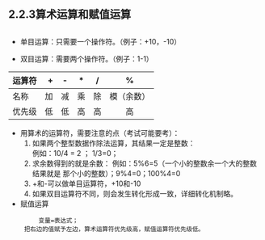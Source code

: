 

## 2.2.3算术运算和赋值运算


##
* 单目运算：只需要一个操作符。（例子：+10，-10）

* 双目运算：需要两个操作符。（例子：1-1）

| 运算符      | +  |  -  | * | / | % |
| --------   | -----:  | :----:  |  :----:  | :----:  | :----:  |
| 名称   | 加 | 减  | 乘 | 除 | 模（余数）|
| 优先级 | 低 |低   | 高 |  高 | 高	|


* 用算术的运算符，需要注意的点（考试可能要考）：<br>
  1. 如果两个整型数据作除法运算，其结果一定是整数：<br>
例如：10/4 = 2 ； 1/3=0；
  2. 求余数得到的就是余数：
例如：5%6=5（一个小的整数余一个大的整数结果就是 那个小的整数）；9%4=0；100%4=0
  3. +和-可以做单目运算符，+10和-10
  4. 如果双目运算符不同，则会发生转化形成一致，详细转化机制略。
* 赋值运算
	```
    	 变量=表达式；
	 把右边的值赋予左边，算术运算符优先级高，赋值运算符优先级低。
	``` 
